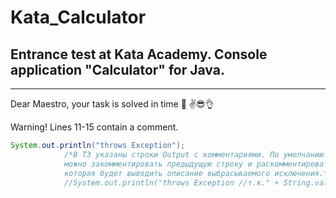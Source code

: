 # Kata_Calculator
## Entrance test at Kata Academy. Console application "Calculator" for Java.
________________________________________________________________
Dear Maestro, your task is solved in time :date: :v::sunglasses::ok_hand:

Warning! Lines 11-15 contain a comment.
```java
System.out.println("throws Exception");
            /*В ТЗ указаны строки Output с комментариями. По умолчанию комментарии не выводятся, но при необходимости
            можно закомментировать предыдущую строку и раскомментировать следующую строку,
            которая будет выводить описание выбрасываемого исключения.*/
            //System.out.println("throws Exception //т.к." + String.valueOf(e).split("java.lang.Exception:")[1]);
```
